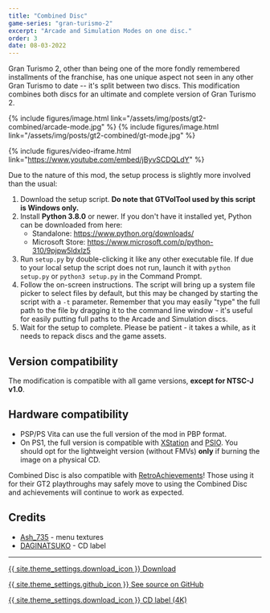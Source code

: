 ```yaml
---
title: "Combined Disc"
game-series: "gran-turismo-2"
excerpt: "Arcade and Simulation Modes on one disc."
order: 3
date: 08-03-2022
---
```


Gran Turismo 2, other than being one of the more fondly remembered installments of the franchise, has one unique aspect
not seen in any other Gran Turismo to date -- it's split between two discs.
This modification combines both discs for an ultimate and complete version of Gran Turismo 2.

<div class="media-container small">
{% include figures/image.html link="/assets/img/posts/gt2-combined/arcade-mode.jpg" %}
{% include figures/image.html link="/assets/img/posts/gt2-combined/gt-mode.jpg" %}
</div>

{% include figures/video-iframe.html link="https://www.youtube.com/embed/jByvSCDQLdY" %}

Due to the nature of this mod, the setup process is slightly more involved than the usual:
1. Download the setup script. **Do note that GTVolTool used by this script is Windows only.**
2. Install **Python 3.8.0** or newer. If you don't have it installed yet, Python can be downloaded from here:
   * Standalone: <https://www.python.org/downloads/>
   * Microsoft Store: <https://www.microsoft.com/p/python-310/9pjpw5ldxlz5>
3. Run `setup.py` by double-clicking it like any other executable file. If due to your local setup the script does not run,
launch it with `python setup.py` or `python3 setup.py` in the Command Prompt.
4. Follow the on-screen instructions. The script will bring up a system file picker to select files by default, but this may be changed by starting the script with a `-t` parameter.
  Remember that you may easily "type" the full path to the file by dragging it to the command line window - it's useful for easily putting full paths to the Arcade and Simulation discs.
5. Wait for the setup to complete. Please be patient - it takes a while, as it needs to repack discs and the game assets.

## Version compatibility
The modification is compatible with all game versions, **except for NTSC-J v1.0**.

## Hardware compatibility
* PSP/PS Vita can use the full version of the mod in PBP format.
* On PS1, the full version is compatible with [XStation](https://castlemaniagames.com/products/xstation) and [PSIO](https://ps-io.com/).
  You should opt for the lightweight version (without FMVs) **only** if burning the image on a physical CD.

Combined Disc is also compatible with [RetroAchievements](https://retroachievements.org/game/11278)! Those using it for their GT2 playthroughs may safely move
to using the Combined Disc and achievements will continue to work as expected.

## Credits
* [Ash_735](https://twitter.com/Ash_735) - menu textures
* [DAGINATSUKO](https://daginatsuko.com/) - CD label

***

<a href="https://github.com/CookiePLMonster/GT2-Combined-Disc/releases/latest/download/GT2-Combined-Disc.zip" class="button">{{ site.theme_settings.download_icon }} Download</a>

<a href="https://github.com/CookiePLMonster/GT2-Combined-Disc" class="button github" target="_blank">{{ site.theme_settings.github_icon }} See source on GitHub</a>

<a href="{% link assets/img/posts/gt2-combined/gt2-combined-disc-label.png %}" class="button" target="_blank">{{ site.theme_settings.download_icon }} CD label (4K)</a>
